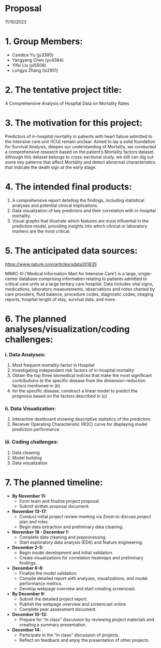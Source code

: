 Proposal
================
11/10/2023

# 1. Group Members:

- Candice Yu (jy3360)
- Yangyang Chen (yc4384)
- Yifei Liu (yl5508)
- Longyu Zhang (lz2951)

# 2. The tentative project title:

A Comprehensive Analysis of Hospital Data on Mortality Rates

# 3. The motivation for this project:

Predictors of in-hospital mortality in patients with heart failure
admitted to the intensive care unit (ICU) remain unclear. Aimed to lay a
solid foundation for Survival Analysis, deepen our understanding of
Mortality, we conducted a comprehensive research based on the patient’s
Mortality factors dataset. Although this dataset belongs to
cross-sectional study, we still can dig out some key patterns that
affect Mortality and detect abnormal characteristics that indicate the
death sign at the early stage.

# 4. The intended final products:

1.  A comprehensive report detailing the findings, including statistical
    analyses and potential clinical implications.
2.  Data visualization of key predictors and their correlation with
    in-hospital mortality.  
3.  Visual graphs that illustrate which features are most influential in
    the prediction model, providing insights into which clinical or
    laboratory markers are the most critical.

# 5. The anticipated data sources:

<https://www.nature.com/articles/sdata201635>

MIMIC-III (‘Medical Information Mart for Intensive Care’) is a large,
single-center database comprising information relating to patients
admitted to critical care units at a large tertiary care hospital. Data
includes vital signs, medications, laboratory measurements, observations
and notes charted by care providers, fluid balance, procedure codes,
diagnostic codes, imaging reports, hospital length of stay, survival
data, and more.

# 6. The planned analyses/visualization/coding challenges:

### i. Data Analyses:

1.  Most frequent mortality factor in Hospital
2.  Investigating independent risk factors of in-hospital mortality
3.  Obtain the top three biomedical indices that make the most
    significant contributions to the specific disease from the
    dimension-reduction factors mentioned in (b)
4.  for the specific disease, construct a linear model to predict the
    prognosis based on the factors described in (c)

### ii. Data Visualization:

1.  Interactive dashboard showing descriptive statistics of the
    predictors
2.  Receiver Operating Characteristic (ROC) curve for displaying model
    prediction performance

### iii. Coding challenges:

1.  Data cleaning
2.  Model building
3.  Data visualization

# 7. The planned timeline:

- **By November 11:**
  - Form team and finalize project proposal.
  - Submit written proposal document.
- **November 13-17:**
  - Conduct initial project review meeting via Zoom to discuss project
    plan and roles.
  - Begin data extraction and preliminary data cleaning.
- **November 18 - December 1:**
  - Complete data cleaning and preprocessing.
  - Start exploratory data analysis (EDA) and feature engineering.
- **December 2-5:**
  - Begin model development and initial validation.
  - Create visualizations for correlation heatmaps and preliminary
    findings.
- **December 6-8:**
  - Finalize the model validation.
  - Compile detailed report with analyses, visualizations, and model
    performance metrics.
  - Develop webpage overview and start creating screencast.
- **By December 9:**
  - Submit the detailed project report.
  - Publish the webpage overview and screencast online.
  - Complete peer assessment document.
- **December 10-13:**
  - Prepare for “in class” discussion by reviewing project materials and
    creating a summary presentation.
- **December 14:**
  - Participate in the “in class” discussion of projects.
  - Reflect on feedback and enjoy the presentation of other projects.
